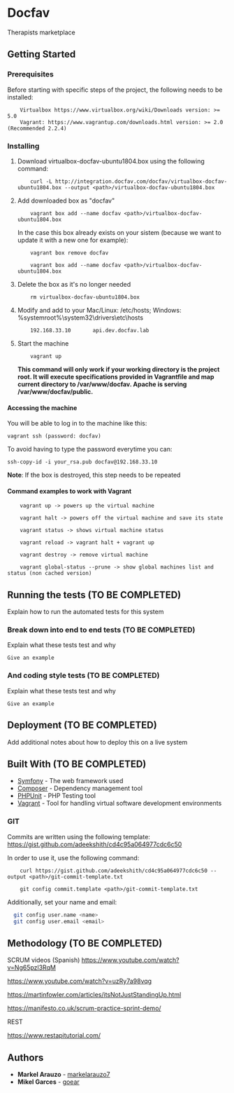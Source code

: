 # Docfav

Therapists marketplace

## Getting Started

### Prerequisites

Before starting with specific steps of the project, the following needs to be installed:

```
    Virtualbox https://www.virtualbox.org/wiki/Downloads version: >= 5.0
    Vagrant: https://www.vagrantup.com/downloads.html version: >= 2.0 (Recommended 2.2.4)
```

### Installing

1. Download virtualbox-docfav-ubuntu1804.box using the following command:

    ```
        curl -L http://integration.docfav.com/docfav/virtualbox-docfav-ubuntu1804.box --output <path>/virtualbox-docfav-ubuntu1804.box 
    ```

2. Add downloaded box as "docfav"

    ```
        vagrant box add --name docfav <path>/virtualbox-docfav-ubuntu1804.box
    ```

    In the case this box already exists on your sistem (because we want to update it with a new one for example):

    ```
        vagrant box remove docfav

        vagrant box add --name docfav <path>/virtualbox-docfav-ubuntu1804.box
    ```
3. Delete the box as it's no longer needed
    
    ```
        rm virtualbox-docfav-ubuntu1804.box
    ```

4. Modify and add to your Mac/Linux: /etc/hosts; Windows: %systemroot%\system32\drivers\etc\hosts

    ```
        192.168.33.10       api.dev.docfav.lab
    ```

5. Start the machine

    ```
        vagrant up
    ```

    **This command will only work if your working directory is the project root. It will execute specifications provided in Vagrantfile and map current directory to /var/www/docfav. Apache is serving /var/www/docfav/public.**


#### Accessing the machine

You will be able to log in to the machine like this:

    vagrant ssh (password: docfav)

To avoid having to type the password everytime you can:

    ssh-copy-id -i your_rsa.pub docfav@192.168.33.10

**Note**: If the box is destroyed, this step needs to be repeated


#### Command examples to work with Vagrant

```
    vagrant up -> powers up the virtual machine

    vagrant halt -> powers off the virtual machine and save its state

    vagrant status -> shows virtual machine status

    vagrant reload -> vagrant halt + vagrant up

    vagrant destroy -> remove virtual machine

    vagrant global-status --prune -> show global machines list and status (non cached version)

```


## Running the tests (TO BE COMPLETED)

Explain how to run the automated tests for this system

### Break down into end to end tests (TO BE COMPLETED)

Explain what these tests test and why

```
Give an example
```

### And coding style tests (TO BE COMPLETED)

Explain what these tests test and why

```
Give an example
```

## Deployment (TO BE COMPLETED)

Add additional notes about how to deploy this on a live system

## Built With (TO BE COMPLETED)

* [Symfony](https://symfony.com/doc/current/index.html#gsc.tab=0) - The web framework used
* [Composer](https://getcomposer.org/doc/) - Dependency management tool
* [PHPUnit](https://phpunit.readthedocs.io/en/8.0/) - PHP Testing tool
* [Vagrant](https://www.vagrantup.com/downloads.html) - Tool for handling virtual software development environments

### GIT

Commits are written using the following template: https://gist.github.com/adeekshith/cd4c95a064977cdc6c50

In order to use it, use the following command:

```
    curl https://gist.github.com/adeekshith/cd4c95a064977cdc6c50 --output <path>/git-commit-template.txt 

    git config commit.template <path>/git-commit-template.txt
```

Additionally, set your name and email:

```bash
  git config user.name <name>
  git config user.email <email>
```

## Methodology (TO BE COMPLETED)

SCRUM videos (Spanish)
https://www.youtube.com/watch?v=Ng65pzl3RqM

https://www.youtube.com/watch?v=uzRy7a98vqg

https://martinfowler.com/articles/itsNotJustStandingUp.html

https://manifesto.co.uk/scrum-practice-sprint-demo/

REST

https://www.restapitutorial.com/

## Authors

* **Markel Arauzo** - [markelarauzo7](https://github.com/markelarauzo7)
* **Mikel Garces** - [goear](https://github.com/goear)


